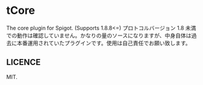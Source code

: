 # tCore
The core plugin for Spigot. (Supports 1.8.8<=)
プロトコルバージョン 1.8 未満での動作は確認していません。かなりの量のソースになりますが、中身自体は過去に本番運用されていたプラグインです。使用は自己責任でお願い致します。

## LICENCE
MIT.